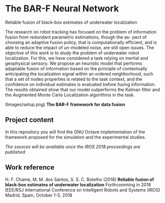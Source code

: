 # The BAR-F Neural Network


Reliable fusion of black-box estimates of underwater localization

The research on robot tracking has focused on the problem of information fusion from redundant parametric estimations, though the as-
pect of choosing an adaptive fusion policy, that is computationally efficient, and is able to reduce the impact of un-modeled noise, are still open issues.
The objective of this work is to study the problem of underwater robot localization. For this, we have considered a task relying on inertial and geophysical
sensory. We propose an heuristic model that performs adaptable fusion of information based on the principle of contextually anticipating the localization signal
within an ordered neighborhood, such that a set of nodes properties is related to the task context, and the confidence on individual estimates is evaluated
before fusing information. The results obtained show that our model outperforms the Kalman filter and the Augmented Monte Carlo Localization algorithms in
the task.

(Images/setup.png)
**The BAR-F framework for data fusion**

## Project content

In this repository you will find the GNU Octave implementation of the framework proposed for the simulation and the experimental studies.

*The sources will be available once the IROS 2018 proceedings are published* 

## Work reference

H. F. Chame, M. M. dos Santos, S. S. C. Botelho (2018) **Reliable fusion of black-box estimates of underwater localization** Forthcomming in 2018 IEEE/RSJ International Conference on Intelligent Robots and Systems (IROS) Madrid, Spain, October 1-5, 2018


